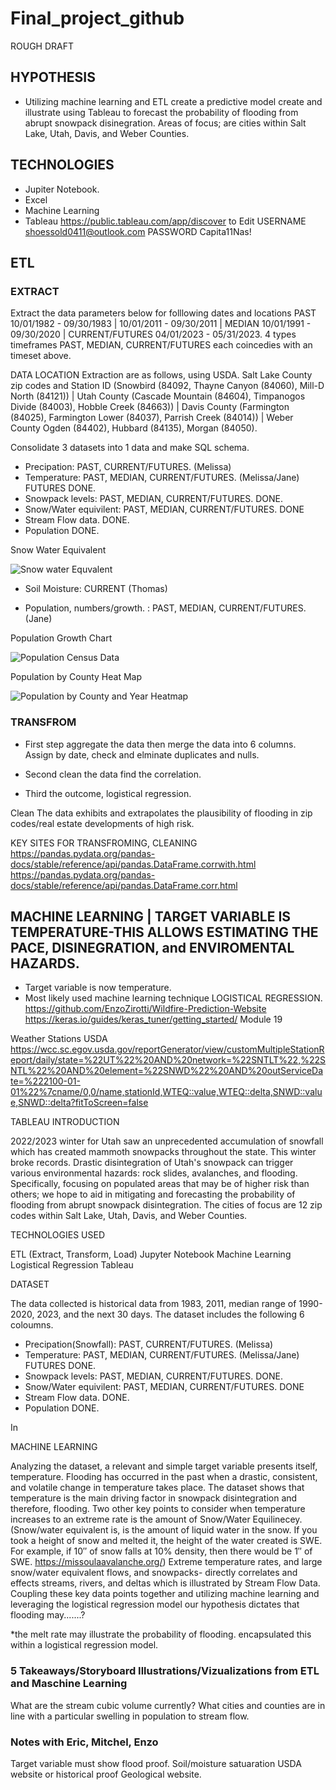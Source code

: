# Final_project_github

ROUGH DRAFT

## HYPOTHESIS
- Utilizing machine learning and ETL create a predictive model create and illustrate using Tableau to forecast the probability of flooding from abrupt snowpack disinegration. Areas of focus; are cities within Salt Lake, Utah, Davis, and Weber Counties. 

## TECHNOLOGIES 
- Jupiter Notebook.
- Excel
- Machine Learning
- Tableau https://public.tableau.com/app/discover to Edit USERNAME shoessold0411@outlook.com PASSWORD Capita11Nas!

## ETL

### EXTRACT 
Extract the data parameters below for folllowing dates and locations PAST 10/01/1982 - 09/30/1983 | 10/01/2011 - 09/30/2011 | MEDIAN 10/01/1991 - 09/30/2020 | CURRENT/FUTURES 04/01/2023 - 05/31/2023. 4 types timeframes PAST, MEDIAN, CURRENT/FUTURES each coincedies with an timeset above. 


DATA LOCATION Extraction are as follows, using USDA. Salt Lake County zip codes and Station ID (Snowbird (84092, Thayne Canyon (84060), Mill-D North (84121)) | Utah County (Cascade Mountain (84604), Timpanogos Divide (84003), Hobble Creek (84663)) | Davis County (Farmington (84025), Farmington Lower (84037), Parrish Creek (84014)) | Weber County Ogden (84402), Hubbard (84135), Morgan (84050).
 
Consolidate 3 datasets into 1 data and make SQL schema. 

 
- Precipation: PAST, CURRENT/FUTURES. (Melissa) 
- Temperature: PAST, MEDIAN, CURRENT/FUTURES. (Melissa/Jane) FUTURES DONE.
- Snowpack levels: PAST, MEDIAN, CURRENT/FUTURES. DONE.
- Snow/Water equivilent: PAST, MEDIAN, CURRENT/FUTURES. DONE
- Stream Flow data. DONE.
- Population DONE.

Snow Water Equivalent

![Snow water Equvalent](https://user-images.githubusercontent.com/116606765/230414009-c91b0608-7c8a-4c87-ab02-1d0259c4a081.png)


- Soil Moisture: CURRENT (Thomas)

- Population, numbers/growth. : PAST, MEDIAN, CURRENT/FUTURES. (Jane)

Population Growth Chart

![Population Census Data](https://user-images.githubusercontent.com/116606765/231285501-4c9abf7a-f96a-4476-ad95-06b0d2e53a41.png)


Population by County Heat Map

![Population by County and Year Heatmap](https://user-images.githubusercontent.com/116606765/231285568-fbef6728-6de1-4bd1-8224-8c5a04885973.png)


### TRANSFROM 

- First step aggregate the data then merge the data into 6 columns. Assign by date, check and elminate duplicates and nulls. 

- Second clean the data find the correlation.

- Third the outcome, logistical regression. 

Clean
The data exhibits and extrapolates the plausibility of flooding in zip codes/real estate developments of high risk.  

KEY SITES FOR TRANSFROMING, CLEANING 
https://pandas.pydata.org/pandas-docs/stable/reference/api/pandas.DataFrame.corrwith.html
https://pandas.pydata.org/pandas-docs/stable/reference/api/pandas.DataFrame.corr.html

## MACHINE LEARNING | TARGET VARIABLE IS TEMPERATURE-THIS ALLOWS ESTIMATING THE PACE, DISINEGRATION, and ENVIROMENTAL HAZARDS.   

- Target variable is now temperature. 
- Most likely used machine learning technique LOGISTICAL REGRESSION. 
https://github.com/EnzoZirotti/Wildfire-Prediction-Website
https://keras.io/guides/keras_tuner/getting_started/ Module 19

Weather Stations USDA
https://wcc.sc.egov.usda.gov/reportGenerator/view/customMultipleStationReport/daily/state=%22UT%22%20AND%20network=%22SNTLT%22,%22SNTL%22%20AND%20element=%22SNWD%22%20AND%20outServiceDate=%222100-01-01%22%7cname/0,0/name,stationId,WTEQ::value,WTEQ::delta,SNWD::value,SNWD::delta?fitToScreen=false


TABLEAU INTRODUCTION

2022/2023 winter for Utah saw an unprecedented accumulation of snowfall which has created mammoth snowpacks throughout the state. This winter broke records. Drastic disintegration of Utah's snowpack can trigger various environmental hazards: rock slides, avalanches, and flooding. Specifically, focusing on populated areas that may be of higher risk than others; we hope to aid in mitigating and forecasting the probability of flooding from abrupt snowpack disintegration. The cities of focus are 12 zip codes within Salt Lake, Utah, Davis, and Weber Counties. 

TECHNOLOGIES USED

ETL (Extract, Transform, Load) 
Jupyter Notebook
Machine Learning Logistical Regression
Tableau 

DATASET

The data collected is historical data from 1983, 2011, median range of 1990-2020, 2023, and the next 30 days. The dataset includes the following 6 coloumns. 

- Precipation(Snowfall): PAST, CURRENT/FUTURES. (Melissa) 
- Temperature: PAST, MEDIAN, CURRENT/FUTURES. (Melissa/Jane) FUTURES DONE.
- Snowpack levels: PAST, MEDIAN, CURRENT/FUTURES. DONE.
- Snow/Water equivilent: PAST, MEDIAN, CURRENT/FUTURES. DONE
- Stream Flow data. DONE.
- Population DONE.

In 

MACHINE LEARNING

Analyzing the dataset, a relevant and simple target variable presents itself, temperature. Flooding has occurred in the past when a drastic, consistent, and volatile change in temperature takes place. The dataset shows that temperature is the main driving factor in snowpack disintegration and therefore, flooding. Two other key points to consider when temperature increases to an extreme rate is the amount of Snow/Water Equilinecey. (Snow/water equivalent is, is the amount of liquid water in the snow. If you took a height of snow and melted it, the height of the water created is SWE. For example, if 10″ of snow falls at 10% density, then there would be 1″ of SWE. https://missoulaavalanche.org/)  Extreme temperature rates, and large snow/water equivalent flows, and snowpacks- directly correlates and effects streams, rivers, and deltas which is illustrated by Stream Flow Data. Coupling these key data points together and utilizing machine learning and leveraging the logistical regression model our hypothesis dictates that flooding may.......? 

*the melt rate may illustrate the probability of flooding. encapsulated this within a logistical regression model. 

### 5 Takeaways/Storyboard Illustrations/Vizualizations from ETL and Maschine Learning

What are the stream cubic volume currently? What cities and counties are in line with a particular swelling in population to stream flow. 


### Notes with Eric, Mitchel, Enzo

Target variable must show flood proof. Soil/moisture satuaration USDA website or historical proof Geological website. 






 











